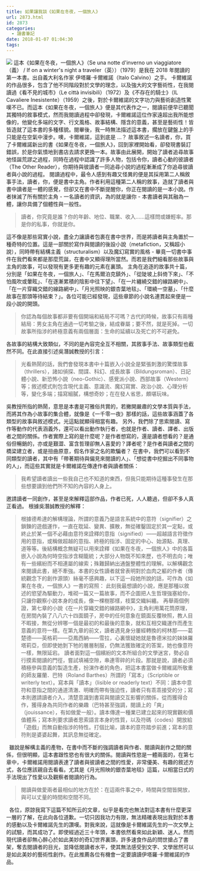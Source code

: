 ```yaml
---
title: 如果讓我談《如果在冬夜，一個旅人》
url: 2873.html
id: 2873
categories:
  - 讀書筆記
date: 2018-01-07 01:04:30
tags:
---
```


![](./images/2018/01/如果在冬夜，一個旅人.jpg) 這本《如果在冬夜，一個旅人》（Se una notte d'inverno un viaggiatore（義） / If on a winter's night a traveler（英））（1979）是我在 2018 年閱讀的第一本書。出自義大利名作家 伊塔羅·卡爾維諾（Italo Calvino）之手。  卡爾維諾的作品很多，包含了他不同階段對於文學的理念，以及強大的文字藝術性，在我閱讀過《看不見的城市》（Le città invisibili）（1972）及《不存在的騎士》（IL Cavaliere Inesistente）（1959）之後，對於卡爾維諾的文字功力與藝術創造性驚嘆不已。而這本《如果在冬夜，一個旅人》便是其代表作之一，閱讀前便早已聽聞其獨特的敘事模式，然而我閱讀過程中卻發現，卡爾維諾這位作家遠超出我所能想像的，他變化多端的文字、行文風格、故事結構、隱含的意義，甚至是藝術性！皆皆造就了這本書的多種樣貌。閱畢後，我一時無法描述這本書，擱放在鍵盤上的手只能是在空氣中漫步。噢，卡爾維諾，這到底是 ...？ 故事敘述一名讀者，你，買了卡爾維諾新出的書《如果在冬夜，一個旅人》，回到家裡開始看，卻發現書裝訂錯誤，於是你氣憤地到書店去請求更換一本。故事由此展開，開始了讀者追尋故事地怪誕荒謬之過程，同時在過程中認識了許多人物，包括令你，讀者心動的彼讀者（The Other Reader），你期待與彼讀者一同追尋小說的過程漸漸成了你追尋彼讀者與小說的過程。 閱讀過程中，最令人感到有趣又怪異的便是其採用第二人稱敘事手法，讀者，你，便是書中主角。作者利用這種第二人稱的敘事，造就了讀者與書中讀者是一體的感覺，但卻又在書中不斷提醒你，你正在閱讀的是一本小說。作者抹滅了所有關於主角 \- 一名讀者的資訊，為的就是讓你 \- 本書讀者與其融為一體，讓你具備了個體性與一般性。

> 讀者，你究竟是誰？你的年齡、地位、職業、收入……這樣問或嫌輕率。那是你的私事，你就是你。

這不像是那些寫實小說，盡全力讓讀者包裹在書中世界，而是將讀者與主角置於一種奇特的位置。這是一部關於寫作與閱讀的後設小說（metafiction，又稱超小說），同時帶有結構主義（structuralism）以及魔幻寫實的風格 - 畢竟一切書中事件在我們看來都是那麼荒誕，在書中又顯得理所當然。而若是我們細看那些故事與主角的故事，可以發現有更多更有趣的元素在裏頭。 主角在追逐的故事共十篇，分別是「如果在冬夜，一個旅人」、「在馬爾泊克鎮外」、「從陡坡上斜倚下來」、「不怕風吹或暈眩」、「在逐漸累積的陰影中往下望」、「在一片纏繞交錯的線路網中」、「在一片穿織交錯的線路網中」、「月光照映的銀杏葉地毯」、「環繞一空墓」、「什麼故事在那頭等待結束？」。各位可能已經發現，這些章節的小說名連貫起來便是一段小說的開頭。

> 你認為每個故事都非要有個開端和結局不可嗎？古代的時候，故事只有兩種結局：男女主角在通過一切考驗之後，結成眷屬；要不然，就是死掉。一切故事所指涉的終極意義有兩個層面：生命的延續以及死亡的不可避免。

各故事的結構大致類似，不同的是內容完全互不相關，其敘事手法、故事類型也截然不同。在此直接引述吳潛誠教授的引言：

> 光看熱鬧的話，我們會發現本書中十篇嵌入小說全是緊張刺激的驚慄故事（thrillers），諸如偵探、間諜、科幻、成長故事（Bildungsroman）、日記體小說、新恐怖小說（neo-Gothic）、感覺派小說、西部故事（Western）等；敘述模式則包含現代主義、意識流、魔幻寫實、政治小說、心理分析等，變化多端；描寫細膩，構想奇妙；在在發人省思，頗堪玩味。

吳教授所指的熱鬧，意思是本書是可雅俗共賞的，若撇開嚴肅的文學本質與手法，而將其作為小故事的集合體，就像是《一千零一夜》那樣的話，這些故事涵蓋了各類型的故事與敘述模式。光這點就顯得相當有趣。 另外，我們除了思索閱讀、寫作等動作的代表涵義外，還可以看出動作執行者，也就是作者、讀者、譯者、出版者之間的關係。作者實際上寫的是什麼呢？是作者想寫的，還是讀者想看的？是通俗但暢銷的，亦或是艱澀、富含哲理卻無人喜愛的？譯者呢？是作者與讀者之間的橋梁建立者，或是扭曲原意，假名作家之名的欺騙者？ 在書中，我們可以看到不同類型的讀者，其中有「帶著期待與偏見來閱讀的人」、「想從書中挖掘出不同事物的人」，而這些其實就是卡爾維諾在傳達作者與讀者關係：

> 我希望讀者讀出一些我自己也不知道的東西，但我只能期待這種事發生在那些想要讀到他們所不知的內容的人身上。

邀請讀者一同創作，甚至是來解釋這部作品，作者已死，人人聽過，但卻不多人真正看過。 根據吳潛誠教授的解釋：

> 根據德希達的解構理論，所謂的意義乃是語言系統中的意符（signifier）之鎖鍊的遊戲運作，一直在耽延、變異、擴散，無從確鑿固定於其一定點，或終止於某一個不必藉由意符來詮釋的意指（signified）——超越語言符徵作用的意指，或稱做超越的意指、終極的指涉、固定的中心、始源點、真理、道等等。後結構概念無疑可以用來詮釋《如果在冬夜，一個旅人》中的各篇嵌入小說為何時空指涉含糊籠統；大部分人物既不知來歷，也不明去向；唯有一些繽紛而不相連屬的線索；殊難歸納出通盤整體性的理解。以解構觀念來閱讀此書，絕不牽強。本書的女性讀者就曾表明對於血肉之軀的作者（傳統觀念下的創作源頭）絲毫不感興趣，以下這一段她所說的話，可作為《如果在冬夜，一個旅人》一書的寫照： 此刻我最想讀的小說，應是那種以敘述的慾望為驅動力，堆砌一篇又一篇故事，而不企圖把人生哲理強塞給你，只讓你觀察小說本身的成長，像一棵樹那樣，枝葉交織糾纏。 再舉兩個例證，第七章的小說《在一片穿織交錯的線路網中》，主角利用萬花筒原理，在房間內裝了八八六十四面鏡子，房中的任何意象在鏡面反覆映照，教人目不暇接，無從分辨哪一個是最初的和最後的意象，就和互相交織運作而產生意義的意符一樣。在第九章的前文，讀者遇見身分屢經轉換的柯林那——葛楚德——英格莉——亞鳳西納——雪拉，心裏懷疑她就是魯德米拉的妹妹羅塔莉亞，但即使她剝下牠的層層制服，仍無法獲致確定的答案，她也像意符一樣，無限延宕。 讀者面對這一個繽紛的文本所組合的文學迷宮，勢必自行摸索閱讀的門徑，嘗試填補空隙，串連零碎的片段。那就是說，讀者必須積極參與意義的製造生產，扮演作者的角色，把這本書當做卡爾維諾所敬重的師友羅蘭．巴特（Roland Barthes）所謂的「寫本」（Scriptible or writerly text）。寫本與「讀本」（lisible or readerly text）不同：讀本中意符和意指之間的通道清澈、明確而帶有強迫性，讀者只有乖乖接受的分；寫本則邀請讀者介入，清楚意識到書寫與閱讀交互影響的關係，從而獲得合作，獲得身為共同作者的樂趣（巴特甚至強調，閱讀上的「爽」（jouissance），有如做愛一般）。讀本傳達一種業已建立起來的現實觀和價值體系；寫本則要求讀者思索語言本身的性質，以及符碼（codes）開放給「遊戲」而無自動指涉的特性。打個比喻，讀本的意符踏步前進；寫本的意符則是婆婆起舞，其訊息無從確定。

  雖說是解構主義的產物，在書中而不斷的強調讀者與作者、閱讀與創作之間的關係，但很明顯，這本書跟性慾也有很大的關係。閱讀與性慾是一體兩面的，在第七章中，卡爾維諾用閱讀表達了讀者與彼讀者之間的性愛，非常優美、有趣的敘述方式，各位應該親自去看看。尤其是《月光照映的銀杏葉地毯》這篇，以相當日式的手法現出了性愛以及觀察者閱讀的行為。

> 閱讀與做愛兩者最相似的地方在於：在這兩件事之中，時間與空間皆開放，與可以丈量的時間和空間不同。

  各位，原諒我寫下這篇不知所云的文章，似乎是看完也無法對這本書有什麼更深一層的了解，在此向各位道歉。一切只因我功力有限，無法精確表現出我對於本書的感動以及卡爾維諾先生的讚嘆。對我來說，這就像是卡爾維諾先生的一次文學上的試驗，而其成功了。即使經過近三十年頭，本書依然看來如此新穎、迷人。然而現代讀者卻無心醉心於如此美妙的奇幻世界裏頭，許多速食作品的問世搶占了書架，奪去閱讀者的目光，並降低閱讀者水平，使其無法感受到文字、文學居然可以是如此美妙的藝術性創作。在此推薦各位有機會一定要讀讀伊塔羅·卡爾維諾的作品。